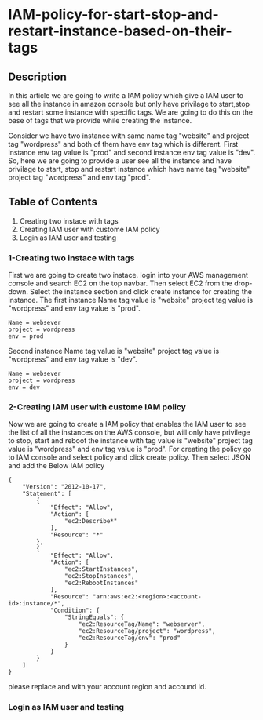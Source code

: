 # IAM-policy-for-start-stop-and-restart-instance-based-on-their-tags

## Description

In this article we are going to write a IAM policy which give a IAM user to see all the instance in amazon console but only have privilage to start,stop and restart some instance with specific tags. We are going to do this on the base of tags that we provide while creating the instance.

Consider we have two instance with same name tag "website" and project tag "wordpress" and both of them have env tag which is different. First instance env tag value is "prod" and second instance env tag value is "dev". So, here we are going to provide a user see all the instance and have privilage to start, stop and restart instance which have name tag "website" project tag "wordpress" and env tag "prod".

## Table of Contents

1. Creating two instace with tags
2. Creating IAM user with custome IAM policy
3. Login as IAM user and testing

### 1-Creating two instace with tags

First we are going to create two instace. login into your AWS management console and search EC2 on the top navbar. Then select EC2 from the drop-down. Select the instance section and click create instance for creating the instance.
The first instance Name tag value is "website" project tag value is "wordpress" and env tag value is "prod".

~~~
Name = websever
project = wordpress
env = prod
~~~

Second instance Name tag value is "website" project tag value is "wordpress" and env tag value is "dev".
~~~
Name = websever
project = wordpress
env = dev
~~~

### 2-Creating IAM user with custome IAM policy
Now we are going to create a IAM policy that enables the IAM user to see the list of all the instances on the AWS console, but will only have privilege to stop, start and reboot the instance with tag value is "website" project tag value is "wordpress" and env tag value is "prod".
For creating the policy go to IAM console and select policy and click create policy. Then select JSON and add the Below IAM policy

~~~
{
    "Version": "2012-10-17",
    "Statement": [
        {
            "Effect": "Allow",
            "Action": [
                "ec2:Describe*"
            ],
            "Resource": "*"
        },
        {
            "Effect": "Allow",
            "Action": [
                "ec2:StartInstances",
                "ec2:StopInstances",
                "ec2:RebootInstances"
            ],
            "Resource": "arn:aws:ec2:<region>:<account-id>:instance/*",
            "Condition": {
                "StringEquals": {
				    "ec2:ResourceTag/Name": "webserver",
                    "ec2:ResourceTag/project": "wordpress",
                    "ec2:ResourceTag/env": "prod"
                }
            }
        }
    ]
}
~~~
please replace <region>and <account-id> with your account region and accound id.
  
### Login as IAM user and testing




